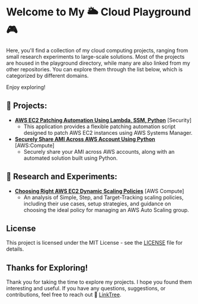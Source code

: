 # Welcome to My 🌥️ Cloud Playground 🎮 

Here, you'll find a collection of my cloud computing projects, ranging from small research experiments to large-scale solutions. Most of the projects are housed in the playground directory, while many are also linked from my other repositories. You can explore them through the list below, which is categorized by different domains.

Enjoy exploring!

## 🚀 Projects:
- **[AWS EC2 Patching Automation Using Lambda, SSM, Python](https://github.com/alonshrestha/aws-ec2-patch-automation-boto3)** [Security]
  - This application provides a flexible patching automation script designed to patch AWS EC2 instances using AWS Systems Manager. 
- **[Securely Share AMI Across AWS Account Using Python](playground/share-aws-ami-cross-account)** [AWS:Compute]
  - Securely share your AMI across AWS accounts, along with an automated solution built using Python.

## 🧪 Research and Experiments:

- **[Choosing Right AWS EC2 Dynamic Scaling Policies](playground/aws-autoscale-dynamic-scaling-policies/)** [AWS Compute]
  - An analysis of Simple, Step, and Target-Tracking scaling policies, including their use cases, setup strategies, and guidance on choosing the ideal policy for managing an AWS Auto Scaling group.


## License

This project is licensed under the MIT License - see the [LICENSE](LICENSE) file for details.

## Thanks for Exploring!

Thank you for taking the time to explore my projects. I hope you found them interesting and useful. If you have any questions, suggestions, or contributions, feel free to reach out 🌳 [LinkTree](https://links.alon.com.np).